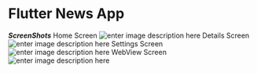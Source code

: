 ﻿# Flutter News App
***ScreenShots***
Home Screen
![enter image description here](https://raw.githubusercontent.com/konradjurkowski/flutter_news_app/master/screenshots/home.png)
Details Screen
![enter image description here](https://raw.githubusercontent.com/konradjurkowski/flutter_news_app/master/screenshots/details.png)
Settings Screen
![enter image description here](https://raw.githubusercontent.com/konradjurkowski/flutter_news_app/master/screenshots/settings.png)
WebView Screen
![enter image description here](https://raw.githubusercontent.com/konradjurkowski/flutter_news_app/master/screenshots/web_view.png)
